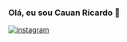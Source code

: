 
### Olá, eu sou Cauan Ricardo 🤙

[![instagram](https://img.shields.io/badge/Gmail-D14836?style=for-the-badge&logo=gmail&logoColor=white)](https://www.instagram.com/cauanrricardo/?igshid=MzRlODBiNWFlZA%3D%3D)



